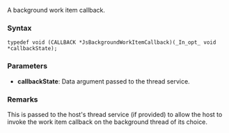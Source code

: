 A background work item callback.
### Syntax 
```
typedef void (CALLBACK *JsBackgroundWorkItemCallback)(_In_opt_ void *callbackState);
```
### Parameters 
* __callbackState__: Data argument passed to the thread service.

### Remarks 
This is passed to the host's thread service (if provided) to allow the host to invoke the work item callback on the background thread of its choice.